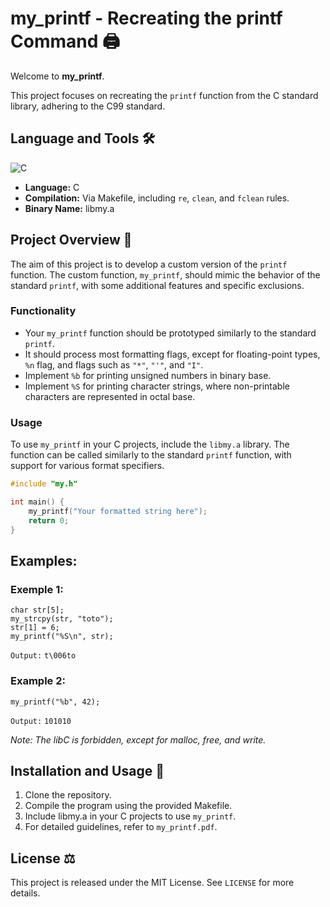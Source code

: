 # my_printf - Recreating the printf Command 🖨️

Welcome to **my_printf**.

This project focuses on recreating the `printf` function from the C standard library, adhering to the C99 standard.

## Language and Tools 🛠️

![C](https://img.shields.io/badge/C-00599C?style=for-the-badge&logo=c&logoColor=white)

- **Language:** C
- **Compilation:** Via Makefile, including `re`, `clean`, and `fclean` rules.
- **Binary Name:** libmy.a

## Project Overview 📜

The aim of this project is to develop a custom version of the `printf` function. The custom function, `my_printf`, should mimic the behavior of the standard `printf`, with some additional features and specific exclusions.

### Functionality

- Your `my_printf` function should be prototyped similarly to the standard `printf`.
- It should process most formatting flags, except for floating-point types, `%n` flag, and flags such as `"*"`, `"'"`, and `"I"`.
- Implement `%b` for printing unsigned numbers in binary base.
- Implement `%S` for printing character strings, where non-printable characters are represented in octal base.

### Usage

To use `my_printf` in your C projects, include the `libmy.a` library. The function can be called similarly to the standard `printf` function, with support for various format specifiers.

```c
#include "my.h"

int main() {
    my_printf("Your formatted string here");
    return 0;
}
```

## Examples:

### Exemple 1:

```
char str[5];
my_strcpy(str, "toto");
str[1] = 6;
my_printf("%S\n", str);
```
`Output:` `t\006to`

### Example 2:

`my_printf("%b", 42);`

`Output:` `101010`

*Note: The libC is forbidden, except for malloc, free, and write.*


## Installation and Usage 💾

1. Clone the repository.
2. Compile the program using the provided Makefile.
3. Include libmy.a in your C projects to use `my_printf`.
4. For detailed guidelines, refer to `my_printf.pdf`.

## License ⚖️

This project is released under the MIT License. See `LICENSE` for more details.
